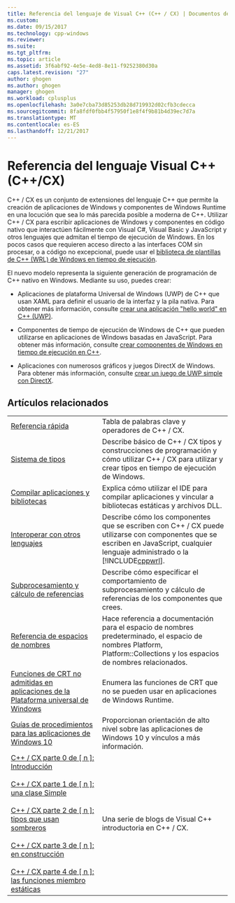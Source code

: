 ```yaml
---
title: Referencia del lenguaje de Visual C++ (C++ / CX) | Documentos de Microsoft
ms.custom: 
ms.date: 09/15/2017
ms.technology: cpp-windows
ms.reviewer: 
ms.suite: 
ms.tgt_pltfrm: 
ms.topic: article
ms.assetid: 3f6abf92-4e5e-4ed8-8e11-f9252380d30a
caps.latest.revision: "27"
author: ghogen
ms.author: ghogen
manager: ghogen
ms.workload: cplusplus
ms.openlocfilehash: 3a0e7cba73d85253db28d719932d02cfb3cdecca
ms.sourcegitcommit: 8fa8fdf0fbb4f57950f1e8f4f9b81b4d39ec7d7a
ms.translationtype: MT
ms.contentlocale: es-ES
ms.lasthandoff: 12/21/2017
---
```

# <a name="visual-c-language-reference-ccx"></a>Referencia del lenguaje Visual C++ (C++/CX)

C++ / CX es un conjunto de extensiones del lenguaje C++ que permite la creación de aplicaciones de Windows y componentes de Windows Runtime en una locución que sea lo más parecida posible a moderna de C++. Utilizar C++ / CX para escribir aplicaciones de Windows y componentes en código nativo que interactúen fácilmente con Visual C#, Visual Basic y JavaScript y otros lenguajes que admitan el tiempo de ejecución de Windows. En los pocos casos que requieren acceso directo a las interfaces COM sin procesar, o a código no excepcional, puede usar el [biblioteca de plantillas de C++ (WRL) de Windows en tiempo de ejecución](../windows/windows-runtime-cpp-template-library-wrl.md).

El nuevo modelo representa la siguiente generación de programación de C++ nativo en Windows. Mediante su uso, puedes crear:

- Aplicaciones de plataforma Universal de Windows (UWP) de C++ que usan XAML para definir el usuario de la interfaz y la pila nativa. Para obtener más información, consulte [crear una aplicación "hello world" en C++ (UWP)](/windows/uwp/get-started/create-a-basic-windows-10-app-in-cpp).

- Componentes de tiempo de ejecución de Windows de C++ que pueden utilizarse en aplicaciones de Windows basadas en JavaScript. Para obtener más información, consulte [crear componentes de Windows en tiempo de ejecución en C++](/windows/uwp/winrt-components/creating-windows-runtime-components-in-cpp).

- Aplicaciones con numerosos gráficos y juegos DirectX de Windows. Para obtener más información, consulte [crear un juego de UWP simple con DirectX](/windows/uwp/gaming/tutorial--create-your-first-metro-style-directx-game).

## <a name="related-articles"></a>Artículos relacionados

|||
|-|-|
|[Referencia rápida](../cppcx/quick-reference-c-cx.md)|Tabla de palabras clave y operadores de C++ / CX.|
|[Sistema de tipos](../cppcx/type-system-c-cx.md)|Describe básico de C++ / CX tipos y construcciones de programación y cómo utilizar C++ / CX para utilizar y crear tipos en tiempo de ejecución de Windows.|
|[Compilar aplicaciones y bibliotecas](../cppcx/building-apps-and-libraries-c-cx.md)|Explica cómo utilizar el IDE para compilar aplicaciones y vincular a bibliotecas estáticas y archivos DLL.|
|[Interoperar con otros lenguajes](../cppcx/interoperating-with-other-languages-c-cx.md)|Describe cómo los componentes que se escriben con C++ / CX puede utilizarse con componentes que se escriben en JavaScript, cualquier lenguaje administrado o la [!INCLUDE[cppwrl](../cppcx/includes/cppwrl-md.md)].|
|[Subprocesamiento y cálculo de referencias](../cppcx/threading-and-marshaling-c-cx.md)|Describe cómo especificar el comportamiento de subprocesamiento y cálculo de referencias de los componentes que crees.|
|[Referencia de espacios de nombres](../cppcx/namespaces-reference-c-cx.md)|Hace referencia a documentación para el espacio de nombres predeterminado, el espacio de nombres Platform, Platform::Collections y los espacios de nombres relacionados.|
|[Funciones de CRT no admitidas en aplicaciones de la Plataforma universal de Windows](../cppcx/crt-functions-not-supported-in-universal-windows-platform-apps.md)|Enumera las funciones de CRT que no se pueden usar en aplicaciones de Windows Runtime.|
|[Guías de procedimientos para las aplicaciones de Windows 10](http://msdn.microsoft.com/library/windows/apps/xaml/mt244352.aspx)|Proporcionan orientación de alto nivel sobre las aplicaciones de Windows 10 y vínculos a más información.|
|[C++ / CX parte 0 de \[ n \]: Introducción](https://blogs.msdn.microsoft.com/vcblog/2012/08/29/ccx-part-0-of-n-an-introduction/)<br /><br />[C++ / CX parte 1 de \[ n \]: una clase Simple](https://blogs.msdn.microsoft.com/vcblog/2012/09/05/ccx-part-1-of-n-a-simple-class/)<br /><br />[C++ / CX parte 2 de \[ n \]: tipos que usan sombreros](https://blogs.msdn.microsoft.com/vcblog/2012/09/17/ccx-part-2-of-n-types-that-wear-hats/)<br /><br />[C++ / CX parte 3 de \[ n \]: en construcción](https://blogs.msdn.microsoft.com/vcblog/2012/10/05/ccx-part-3-of-n-under-construction/)<br /><br />[C++ / CX parte 4 de \[ n \]: las funciones miembro estáticas](https://blogs.msdn.microsoft.com/vcblog/2012/10/19/ccx-part-4-of-n-static-member-functions/)|Una serie de blogs de Visual C++ introductoria en C++ / CX.|
